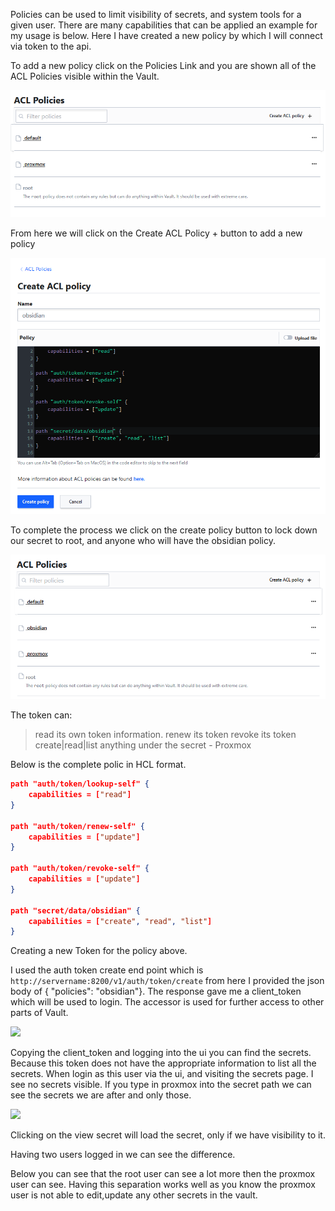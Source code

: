 Policies can be used to limit visibility of secrets, and system tools for a given user. There are many capabilities that can be applied an example for my usage is below. Here I have created a new policy by which I will connect via token to the api. 

To add a new policy click on the Policies Link and you are shown all of the ACL Policies visible within the Vault.

![](./img/vault-policies-page.png)

From here we will click on the Create ACL Policy + button to add a new policy

![](./img/vault-policiy-obsidian-example.png)

To complete the process we click on the create policy button to lock down our secret to root, and anyone who will have the obsidian policy.

![](./img/vault-policies-updated-obsidian.png)

The token can:
> read its own token information.
> renew its token
> revoke its token
> create|read|list anything under the secret - Proxmox

Below is the complete polic in HCL format.

```json
path "auth/token/lookup-self" {
    capabilities = ["read"]
}

path "auth/token/renew-self" {
    capabilities = ["update"]
}

path "auth/token/revoke-self" {
    capabilities = ["update"]
}

path "secret/data/obsidian" {
    capabilities = ["create", "read", "list"]
}
```

Creating a new Token for the policy above.

I used the auth token create end point which is `http://servername:8200/v1/auth/token/create` from here I provided the json body of { "policies": "obsidian"}. The response gave me a client_token which will be used to login. The accessor is used for further access to other parts of Vault.

![](postman-create-token.png)

Copying the client_token and logging into the ui you can find the secrets. Because this token does not have the appropriate information to list all the secrets. When login as this user via the ui, and visiting the secrets page. I see no secrets visible. If you type in proxmox into the secret path we can see the secrets we are after and only those. 

![](vault-obsidian-search.png)

Clicking on the view secret will load the secret, only if we have visibility to it.



Having two users logged in we can see the difference. 

Below you can see that the root user can see a lot more then the proxmox user can see. Having this separation works well as you know the proxmox user is not able to edit,update any other secrets in the vault.


